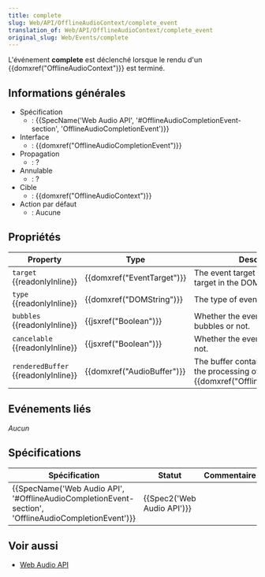 ```yaml
---
title: complete
slug: Web/API/OfflineAudioContext/complete_event
translation_of: Web/API/OfflineAudioContext/complete_event
original_slug: Web/Events/complete
---
```

L'événement **complete** est déclenché lorsque le rendu d'un {{domxref("OfflineAudioContext")}} est terminé.

## Informations générales

- Spécification
  - : {{SpecName('Web Audio API', '#OfflineAudioCompletionEvent-section', 'OfflineAudioCompletionEvent')}}
- Interface
  - : {{domxref("OfflineAudioCompletionEvent")}}
- Propagation
  - : ?
- Annulable
  - : ?
- Cible
  - : {{domxref("OfflineAudioContext")}}
- Action par défaut
  - : Aucune

## Propriétés

| Property                                  | Type                                 | Description                                                                                            |
| ----------------------------------------- | ------------------------------------ | ------------------------------------------------------------------------------------------------------ |
| `target` {{readonlyInline}}         | {{domxref("EventTarget")}} | The event target (the topmost target in the DOM tree).                                                 |
| `type` {{readonlyInline}}           | {{domxref("DOMString")}}     | The type of event.                                                                                     |
| `bubbles` {{readonlyInline}}        | {{jsxref("Boolean")}}         | Whether the event normally bubbles or not.                                                             |
| `cancelable` {{readonlyInline}}     | {{jsxref("Boolean")}}         | Whether the event is cancellable or not.                                                               |
| `renderedBuffer` {{readonlyInline}} | {{domxref("AudioBuffer")}} | The buffer containing the result of the processing of an {{domxref("OfflineAudioContext")}}. |

## Evénements liés

_Aucun_

## Spécifications

| Spécification                                                                                                                        | Statut                               | Commentaire |
| ------------------------------------------------------------------------------------------------------------------------------------ | ------------------------------------ | ----------- |
| {{SpecName('Web Audio API', '#OfflineAudioCompletionEvent-section', 'OfflineAudioCompletionEvent')}} | {{Spec2('Web Audio API')}} |             |

## Voir aussi

- [Web Audio API](/fr/docs/Web_Audio_API)
